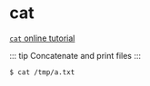 cat
===

[`cat` online tutorial](https://arthas.aliyun.com/doc/arthas-tutorials.html?language=en&id=command-cat)

::: tip
Concatenate and print files
:::


```bash
$ cat /tmp/a.txt
```